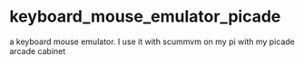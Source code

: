 # keyboard_mouse_emulator_picade
a keyboard mouse emulator. I use it with scummvm on my pi with my picade arcade cabinet
